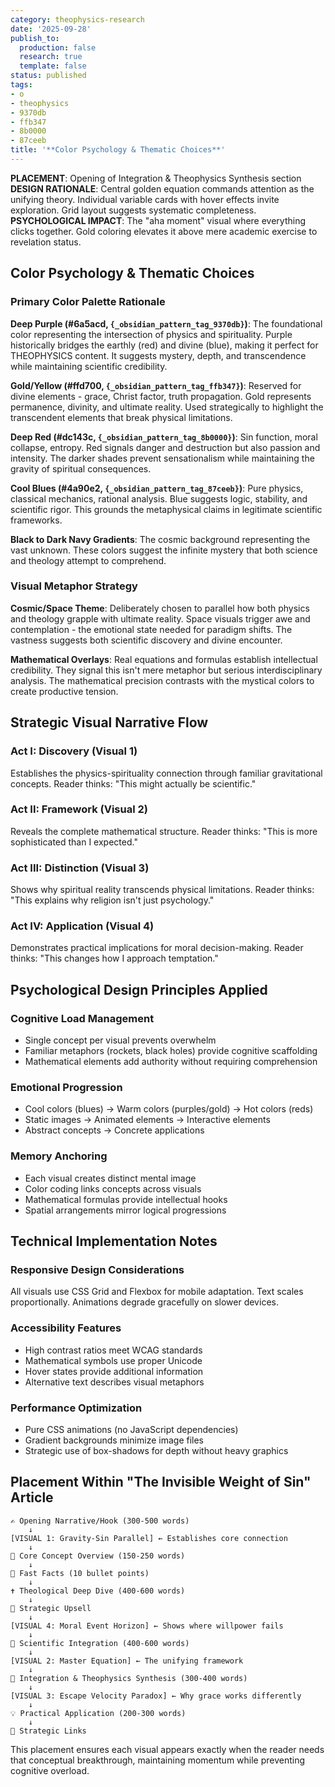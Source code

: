 ```yaml
---
category: theophysics-research
date: '2025-09-28'
publish_to:
  production: false
  research: true
  template: false
status: published
tags:
- o
- theophysics
- 9370db
- ffb347
- 8b0000
- 87ceeb
title: '**Color Psychology & Thematic Choices**'
---
```

   
**PLACEMENT**: Opening of Integration & Theophysics Synthesis section **DESIGN RATIONALE**: Central golden equation commands attention as the unifying theory. Individual variable cards with hover effects invite exploration. Grid layout suggests systematic completeness. **PSYCHOLOGICAL IMPACT**: The "aha moment" visual where everything clicks together. Gold coloring elevates it above mere academic exercise to revelation status.   
   
## **Color Psychology & Thematic Choices**   
   
### **Primary Color Palette Rationale**   
   
**Deep Purple (#6a5acd, `{_obsidian_pattern_tag_9370db}`)**: The foundational color representing the intersection of physics and spirituality. Purple historically bridges the earthly (red) and divine (blue), making it perfect for THEOPHYSICS content. It suggests mystery, depth, and transcendence while maintaining scientific credibility.   
   
**Gold/Yellow (#ffd700, `{_obsidian_pattern_tag_ffb347}`)**: Reserved for divine elements - grace, Christ factor, truth propagation. Gold represents permanence, divinity, and ultimate reality. Used strategically to highlight the transcendent elements that break physical limitations.   
   
**Deep Red (#dc143c, `{_obsidian_pattern_tag_8b0000}`)**: Sin function, moral collapse, entropy. Red signals danger and destruction but also passion and intensity. The darker shades prevent sensationalism while maintaining the gravity of spiritual consequences.   
   
**Cool Blues (#4a90e2, `{_obsidian_pattern_tag_87ceeb}`)**: Pure physics, classical mechanics, rational analysis. Blue suggests logic, stability, and scientific rigor. This grounds the metaphysical claims in legitimate scientific frameworks.   
   
**Black to Dark Navy Gradients**: The cosmic background representing the vast unknown. These colors suggest the infinite mystery that both science and theology attempt to comprehend.   
   
### **Visual Metaphor Strategy**   
   
**Cosmic/Space Theme**: Deliberately chosen to parallel how both physics and theology grapple with ultimate reality. Space visuals trigger awe and contemplation - the emotional state needed for paradigm shifts. The vastness suggests both scientific discovery and divine encounter.   
   
**Mathematical Overlays**: Real equations and formulas establish intellectual credibility. They signal this isn't mere metaphor but serious interdisciplinary analysis. The mathematical precision contrasts with the mystical colors to create productive tension.   
   
   
## **Strategic Visual Narrative Flow**   
   
### **Act I: Discovery** (Visual 1)   
   
Establishes the physics-spirituality connection through familiar gravitational concepts. Reader thinks: "This might actually be scientific."   
   
### **Act II: Framework** (Visual 2)   
   
Reveals the complete mathematical structure. Reader thinks: "This is more sophisticated than I expected."   
   
### **Act III: Distinction** (Visual 3)   
   
Shows why spiritual reality transcends physical limitations. Reader thinks: "This explains why religion isn't just psychology."   
   
### **Act IV: Application** (Visual 4)   
   
Demonstrates practical implications for moral decision-making. Reader thinks: "This changes how I approach temptation."   
   
## **Psychological Design Principles Applied**   
   
### **Cognitive Load Management**   
   
   
- Single concept per visual prevents overwhelm   
- Familiar metaphors (rockets, black holes) provide cognitive scaffolding   
- Mathematical elements add authority without requiring comprehension   
   
### **Emotional Progression**   
   
   
- Cool colors (blues) → Warm colors (purples/gold) → Hot colors (reds)   
- Static images → Animated elements → Interactive elements   
- Abstract concepts → Concrete applications   
   
### **Memory Anchoring**   
   
   
- Each visual creates distinct mental image   
- Color coding links concepts across visuals   
- Mathematical formulas provide intellectual hooks   
- Spatial arrangements mirror logical progressions   
   
## **Technical Implementation Notes**   
   
### **Responsive Design Considerations**   
   
All visuals use CSS Grid and Flexbox for mobile adaptation. Text scales proportionally. Animations degrade gracefully on slower devices.   
   
### **Accessibility Features**   
   
   
- High contrast ratios meet WCAG standards   
- Mathematical symbols use proper Unicode   
- Hover states provide additional information   
- Alternative text describes visual metaphors   
   
### **Performance Optimization**   
   
   
- Pure CSS animations (no JavaScript dependencies)   
- Gradient backgrounds minimize image files   
- Strategic use of box-shadows for depth without heavy graphics   
   
## **Placement Within "The Invisible Weight of Sin" Article**   
   
```
✍️ Opening Narrative/Hook (300-500 words)
    ↓
[VISUAL 1: Gravity-Sin Parallel] ← Establishes core connection
    ↓
🌟 Core Concept Overview (150-250 words)
    ↓
📌 Fast Facts (10 bullet points)
    ↓
✝️ Theological Deep Dive (400-600 words)
    ↓
🚀 Strategic Upsell
    ↓
[VISUAL 4: Moral Event Horizon] ← Shows where willpower fails
    ↓
🔬 Scientific Integration (400-600 words)
    ↓
[VISUAL 2: Master Equation] ← The unifying framework
    ↓
🧬 Integration & Theophysics Synthesis (300-400 words)
    ↓
[VISUAL 3: Escape Velocity Paradox] ← Why grace works differently
    ↓
💡 Practical Application (200-300 words)
    ↓
🔗 Strategic Links
```
   
   
This placement ensures each visual appears exactly when the reader needs that conceptual breakthrough, maintaining momentum while preventing cognitive overload.